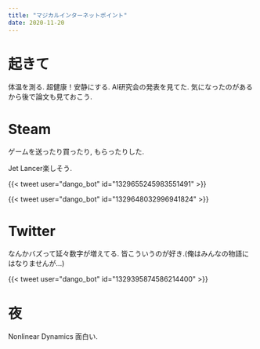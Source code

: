 ```yaml
---
title: "マジカルインターネットポイント"
date: 2020-11-20
---
```


# 起きて
体温を測る. 超健康！安静にする. AI研究会の発表を見てた. 気になったのがあるから後で論文も見ておこう.

# Steam
ゲームを送ったり買ったり, もらったりした.

Jet Lancer楽しそう.

{{< tweet user="dango_bot" id="1329655245983551491" >}}

{{< tweet user="dango_bot" id="1329648032996941824" >}}
# Twitter
なんかバズって延々数字が増えてる. 皆こういうのが好き.(俺はみんなの物語にはなりませんが...)

{{< tweet user="dango_bot" id="1329395874586214400" >}}

# 夜
Nonlinear Dynamics 面白い.